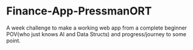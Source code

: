 # Finance-App-PressmanORT
A week challenge to make a working web app from a complete beginner POV(who just knows AI and Data Structs) and progress/journey to some point. 
